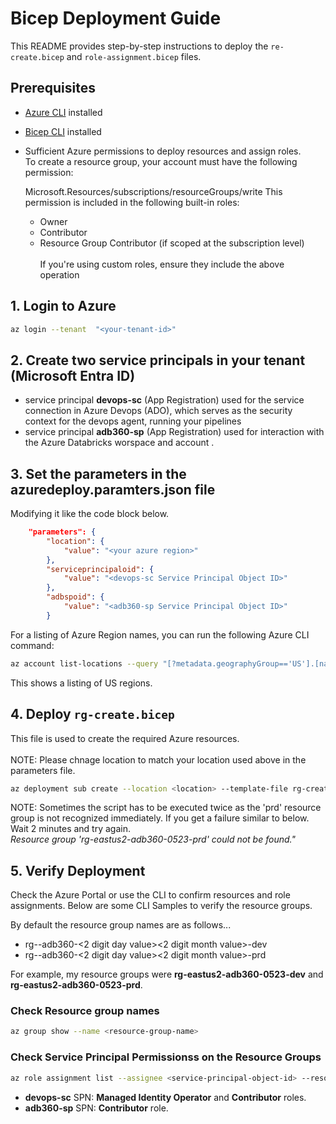 # Bicep Deployment Guide

This README provides step-by-step instructions to deploy the `re-create.bicep` and `role-assignment.bicep` files.

## Prerequisites

- [Azure CLI](https://docs.microsoft.com/en-us/cli/azure/install-azure-cli) installed
- [Bicep CLI](https://docs.microsoft.com/en-us/azure/azure-resource-manager/bicep/install) installed
- Sufficient Azure permissions to deploy resources and assign roles. <BR>
    To create a resource group, your account must have the following permission:

    Microsoft.Resources/subscriptions/resourceGroups/write
    This permission is included in the following built-in roles:
    - Owner
    - Contributor
    - Resource Group Contributor (if scoped at the subscription level)<br>&nbsp;<br>
    If you're using custom roles, ensure they include the above operation

## 1. Login to Azure

```sh
az login --tenant  "<your-tenant-id>"
```
## 2. Create two service principals in your tenant (Microsoft Entra ID)
- service principal <b>devops-sc</b> (App Registration) used for the service connection in Azure Devops (ADO), which serves as the security context for the devops agent, running your pipelines
- service principal <b>adb360-sp</b> (App Registration) used for interaction with the Azure Databricks worspace and account . 


## 3. Set the parameters in the azuredeploy.paramters.json file
Modifying it like the code block below.

```json
    "parameters": {
        "location": {
            "value": "<your azure region>"
        },
        "serviceprincipaloid": {
            "value": "<devops-sc Service Principal Object ID>"
        },
        "adbspoid": {
            "value": "<adb360-sp Service Principal Object ID>"
        }

```

For a listing of Azure Region names, you can run the following Azure CLI command:

```sh
az account list-locations --query "[?metadata.geographyGroup=='US'].[name, displayName, metadata.geographyGroup]" -o table   
```
This shows a listing of US regions.

## 4. Deploy `rg-create.bicep`

This file is used to create the required Azure resources.<BR>  
NOTE: Please chnage location to match your location used above in the parameters file.

```sh
az deployment sub create --location <location> --template-file rg-create.bicep --parameters @azuredeploy.parameters.json

```

NOTE:  Sometimes the script has to be executed twice as the 'prd' resource group is not recognized immediately.  If you get a failure similar to below.  Wait 2 minutes and try again.<br>
*Resource group 'rg-eastus2-adb360-0523-prd' could not be found."*<br>

## 5. Verify Deployment

Check the Azure Portal or use the CLI to confirm resources and role assignments.  Below are some CLI Samples to verify the resource groups.

By default the resource group names are as follows...
- rg-<location>-adb360-<2 digit day value><2 digit month value>-dev
- rg-<location>-adb360-<2 digit day value><2 digit month value>-prd

For example, my resource groups were **rg-eastus2-adb360-0523-dev** and **rg-eastus2-adb360-0523-prd**.

### Check Resource group names

```sh
az group show --name <resource-group-name>

```

###  Check Service Principal Permissionss on the Resource Groups

```sh
az role assignment list --assignee <service-principal-object-id> --resource-group <resource-group-name> --output table
```

- **devops-sc** SPN: **Managed Identity Operator** and **Contributor** roles.<br>
- **adb360-sp** SPN: **Contributor** role.<br>